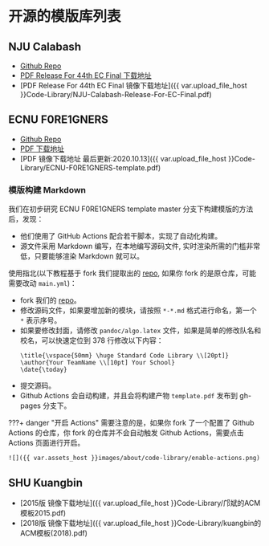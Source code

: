 # 开源的模版库列表

## NJU Calabash

- [Github Repo](https://github.com/4thcalabash/code_library)
- [PDF Release For 44th EC Final 下载地址](https://github.com/4thcalabash/code_library/releases/download/v19.12.13/main.pdf)
- [PDF Release For 44th EC Final 镜像下载地址]({{ var.upload_file_host }}Code-Library/NJU-Calabash-Release-For-EC-Final.pdf)

## ECNU F0RE1GNERS

- [Github Repo](https://github.com/F0RE1GNERS/template)
- [PDF 下载地址](https://f0re1gners.github.io/template/template.pdf)
- [PDF 镜像下载地址 最后更新:2020.10.13]({{ var.upload_file_host }}Code-Library/ECNU-F0RE1GNERS-template.pdf)

### 模版构建 Markdown

我们在初步研究 ECNU F0RE1GNERS template master 分支下构建模版的方法后，发现：

- 他们使用了 GitHub Actions 配合若干脚本，实现了自动化构建。
- 源文件采用 Markdown 编写，在本地编写源码文件, 实时渲染所需的门槛非常低，只要能够渲染 Markdown 就可以。

使用指北(以下教程基于 fork 我们提取出的 [repo][template-Markdown-ECNU-F0RE1GNERS-repo], 如果你 fork 的是原仓库，可能需要改动 `main.yml`)：

- fork 我们的 [repo][template-Markdown-ECNU-F0RE1GNERS-repo]。
- 修改源码文件，如果要增加新的模块，请按照 `*-*.md` 格式进行命名，第一个 `*` 表示序号。
- 如果要修改封面，请修改 `pandoc/algo.latex` 文件，如果是简单的修改队名和校名，可以快速定位到 378 行修改以下内容：
    ```plain
    \title{\vspace{50mm} \huge Standard Code Library \\[20pt]}
    \author{Your TeamName \\[10pt] Your School}
    \date{\today}
    ``` 
- 提交源码。
- Github Actions 会自动构建，并且会将构建产物 `template.pdf` 发布到 gh-pages 分支下。

???+ danger "开启 Actions"
    需要注意的是，如果你 fork 了一个配置了 Github Actions 的仓库，你 fork 的仓库并不会自动触发 Github Actions，需要点击 Actions 页面进行开启。

    ![]({{ var.assets_host }}images/about/code-library/enable-actions.png)


## SHU Kuangbin

- [2015版 镜像下载地址]({{ var.upload_file_host }}Code-Library/邝斌的ACM模板2015.pdf)
- [2018版 镜像下载地址]({{ var.upload_file_host }}Code-Library/kuangbin的ACM模板(2018).pdf)

[template-Markdown-ECNU-F0RE1GNERS-repo]: https://github.com/XCPCIO/template-Markdown-ECNU-F0RE1GNERS 